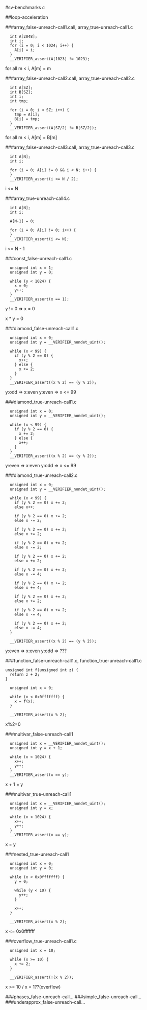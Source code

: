 #sv-benchmarks *c*

##loop-acceleration


###array_false-unreach-call1.call, array_true-unreach-call1.c
```
  int A[2048];
  int i;
  for (i = 0; i < 1024; i++) {
    A[i] = i;
  }
  __VERIFIER_assert(A[1023] != 1023);
```
for all m < i, A[m] = m 



###array_false-unreach-call2.call, array_true-unreach-call2.c
```
  int A[SZ];
  int B[SZ];
  int i;
  int tmp;

  for (i = 0; i < SZ; i++) {
    tmp = A[i];
    B[i] = tmp;
  }
  __VERIFIER_assert(A[SZ/2] != B[SZ/2]);
```
for all m < i, A[m] = B[m]



###array_false-unreach-call3.call, array_true-unreach-call3.c
```
  int A[N];
  int i;

  for (i = 0; A[i] != 0 && i < N; i++) {
  }
  __VERIFIER_assert(i <= N / 2);
```
i <= N




###array_true-unreach-call4.c
```
  int A[N];
  int i;

  A[N-1] = 0;

  for (i = 0; A[i] != 0; i++) {
  }
  __VERIFIER_assert(i <= N);
```
i <= N - 1



###const_false-unreach-call1.c
```
  unsigned int x = 1;
  unsigned int y = 0;

  while (y < 1024) {
    x = 0;
    y++;
  }
  __VERIFIER_assert(x == 1);
```
y != 0 => x = 0

x * y = 0



###diamond_false-unreach-call1.c
```
  unsigned int x = 0;
  unsigned int y = __VERIFIER_nondet_uint();

  while (x < 99) {
    if (y % 2 == 0) {
      x++;
    } else {
      x += 2;
    }
  }
  __VERIFIER_assert((x % 2) == (y % 2));
```
y:odd => x:even
y:even => x <= 99




###diamond_true-unreach-call1.c
```
  unsigned int x = 0;
  unsigned int y = __VERIFIER_nondet_uint();

  while (x < 99) {
    if (y % 2 == 0) {
      x += 2;
    } else {
      x++;
    }
  }
  __VERIFIER_assert((x % 2) == (y % 2));
```
y:even => x:even
y:odd => x <= 99



###diamond_true-unreach-call2.c
```
  unsigned int x = 0;
  unsigned int y = __VERIFIER_nondet_uint();

  while (x < 99) {
    if (y % 2 == 0) x += 2;
    else x++;

    if (y % 2 == 0) x += 2;
    else x -= 2;

    if (y % 2 == 0) x += 2;
    else x += 2;

    if (y % 2 == 0) x += 2;
    else x -= 2;

    if (y % 2 == 0) x += 2;
    else x += 2;

    if (y % 2 == 0) x += 2;
    else x -= 4;

    if (y % 2 == 0) x += 2;
    else x += 4;

    if (y % 2 == 0) x += 2;
    else x += 2;

    if (y % 2 == 0) x += 2;
    else x -= 4;

    if (y % 2 == 0) x += 2;
    else x -= 4;
  }

  __VERIFIER_assert((x % 2) == (y % 2));
```
y:even => x:even
y:odd => ???


###function_false-unreach-call1.c, function_true-unreach-call1.c
```
unsigned int f(unsigned int z) {
  return z + 2;
}

  unsigned int x = 0;

  while (x < 0x0fffffff) {
    x = f(x);
  }

  __VERIFIER_assert(x % 2);
```
x%2=0


###multivar_false-unreach-call1
```
  unsigned int x = __VERIFIER_nondet_uint();
  unsigned int y = x + 1;

  while (x < 1024) {
    x++;
    y++;
  }
  __VERIFIER_assert(x == y);
```
x + 1 = y


###multivar_true-unreach-call1
```
  unsigned int x = __VERIFIER_nondet_uint();
  unsigned int y = x;

  while (x < 1024) {
    x++;
    y++;
  }
  __VERIFIER_assert(x == y);
```
x = y


###nested_true-unreach-call1
```
  unsigned int x = 0;
  unsigned int y = 0;

  while (x < 0x0fffffff) {
    y = 0;

    while (y < 10) {
      y++;
    }

    x++;
  }

  __VERIFIER_assert(x % 2);
```
x <= 0x0fffffff


###overflow_true-unreach-call1.c
```
  unsigned int x = 10;

  while (x >= 10) {
    x += 2;
  }

  __VERIFIER_assert(!(x % 2));
```
x >= 10 \/ x = 1??(overflow)



###phases_false-unreach-call...
###simple_false-unreach-call...
###underapprox_false-unreach-call...